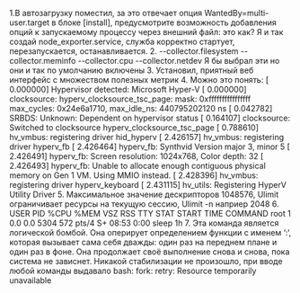 1.В автозагрузку поместил, за это отвечает опция WantedBy=multi-user.target в блоке [install],
предусмотрите возможность добавления опций к запускаемому процессу через внешний файл: это как? Я и так создай node_exporter.service, служба корректно стартует, перезапускается, останавливается.
2.	 --collector.filesystem
--collector.meminfo 
--collector.cpu
--collector.netdev
Я бы выбрал эти но они и так по умолчанию включены 
3. Установил, приятный веб интерфейс с множеством полезных метрик
4. Можно это понять:
[    0.000000] Hypervisor detected: Microsoft Hyper-V
[    0.000000] clocksource: hyperv_clocksource_tsc_page: mask: 0xffffffffffffffff max_cycles: 0x24e6a1710, max_idle_ns: 440795202120 ns
[    0.042782] SRBDS: Unknown: Dependent on hypervisor status
[    0.164107] clocksource: Switched to clocksource hyperv_clocksource_tsc_page
[    0.788610] hv_vmbus: registering driver hid_hyperv
[    2.426157] hv_vmbus: registering driver hyperv_fb
[    2.426464] hyperv_fb: Synthvid Version major 3, minor 5
[    2.426491] hyperv_fb: Screen resolution: 1024x768, Color depth: 32
[    2.426493] hyperv_fb: Unable to allocate enough contiguous physical memory on Gen 1 VM. Using MMIO instead.
[    2.428396] hv_vmbus: registering driver hyperv_keyboard
[    2.431115] hv_utils: Registering HyperV Utility Driver
5. Максимальное значение дескрипторов 1048576, Ulimit ограничивает ресурсы на текущую сессию, Ulimit -n наприер 2048
6. 
USER         PID %CPU %MEM    VSZ   RSS TTY      STAT START   TIME COMMAND
root           1  0.0  0.0   5304   572 pts/4    S+   08:53   0:00 sleep 1h
7. Эта команда является логической бомбой. Она оперирует определением функции с именем ‘:‘, которая вызывает сама себя дважды: один раз на переднем плане и один раз в фоне. Она продолжает своё выполнение снова и снова, пока система не зависнет.
Никакой стабилизации не произошло, при вводе любой команды выдавало bash: fork: retry: Resource temporarily unavailable

